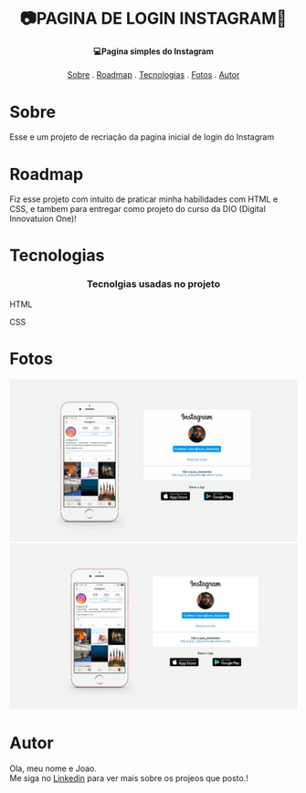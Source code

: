 <h1 align="center">
   📷PAGINA DE LOGIN INSTAGRAM📸
</h1>

<h4 align="center">
  💻Pagina simples do Instagram 
</h4>

<p align="center">   
   <a href="#sobre">Sobre</a> .
   <a href="#roadmap">Roadmap</a> .
   <a href="#tecnologias">Tecnologias</a> .
   <a href="#fotos">Fotos</a> . 
   <a href="#autor">Autor</a>
 </p>


   
 # Sobre 
     
     
   <p> Esse e um projeto de recriação da pagina inicial de login do Instagram </p>
   
   
   
   
   
   # Roadmap 
   
   <p> Fiz esse projeto com intuito de praticar minha habilidades com HTML e CSS, e tambem para entregar como projeto do curso da DIO (Digital Innovatuion One)! </p>
   
   
   # Tecnologias 
   <h3 align="center"> Tecnolgias usadas no projeto </h3>
  <p>HTML</p>
  <p>CSS</p>
  <p></p>
   
   
   # Fotos 
   
   <img src="./img/gif insta.gif">
   <img src="./img/pag insta.JPG">
   
   # Autor 
   <p>Ola, meu nome e Joao. <br> Me siga no <a href="https://www.linkedin.com/in/joao-soares-339642215/" target="_blank">Linkedin</a> para ver mais sobre os projeos que posto.!</p>
